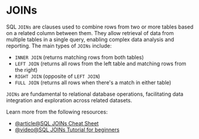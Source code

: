 # JOINs

SQL `JOINs` are clauses used to combine rows from two or more tables based on a related column between them. They allow retrieval of data from multiple tables in a single query, enabling complex data analysis and reporting. The main types of `JOINs` include:
-  `INNER JOIN` (returns matching rows from both tables)
-  `LEFT JOIN` (returns all rows from the left table and matching rows from the right)
-  `RIGHT JOIN` (opposite of `LEFT JOIN`)
-  `FULL JOIN` (returns all rows when there's a match in either table)

  `JOINs` are fundamental to relational database operations, facilitating data integration and exploration across related datasets.

Learn more from the following resources:

- [@article@SQL JOINs Cheat Sheet](https://www.datacamp.com/cheat-sheet/sql-joins-cheat-sheet)
- [@video@SQL JOINs Tutorial for beginners](https://www.youtube.com/watch?v=0OQJDd3QqQM)
